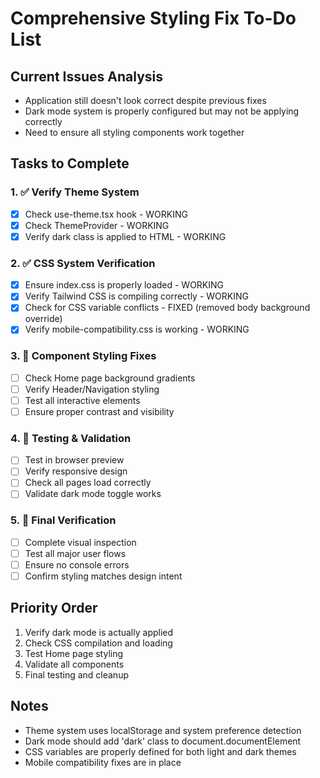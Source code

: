 # Comprehensive Styling Fix To-Do List

## Current Issues Analysis
- Application still doesn't look correct despite previous fixes
- Dark mode system is properly configured but may not be applying correctly
- Need to ensure all styling components work together

## Tasks to Complete

### 1. ✅ Verify Theme System
- [x] Check use-theme.tsx hook - WORKING
- [x] Check ThemeProvider - WORKING  
- [x] Verify dark class is applied to HTML - WORKING

### 2. ✅ CSS System Verification
- [x] Ensure index.css is properly loaded - WORKING
- [x] Verify Tailwind CSS is compiling correctly - WORKING
- [x] Check for CSS variable conflicts - FIXED (removed body background override)
- [x] Verify mobile-compatibility.css is working - WORKING

### 3. 🔄 Component Styling Fixes
- [ ] Check Home page background gradients
- [ ] Verify Header/Navigation styling
- [ ] Test all interactive elements
- [ ] Ensure proper contrast and visibility

### 4. 🔄 Testing & Validation
- [ ] Test in browser preview
- [ ] Verify responsive design
- [ ] Check all pages load correctly
- [ ] Validate dark mode toggle works

### 5. 🔄 Final Verification
- [ ] Complete visual inspection
- [ ] Test all major user flows
- [ ] Ensure no console errors
- [ ] Confirm styling matches design intent

## Priority Order
1. Verify dark mode is actually applied
2. Check CSS compilation and loading
3. Test Home page styling
4. Validate all components
5. Final testing and cleanup

## Notes
- Theme system uses localStorage and system preference detection
- Dark mode should add 'dark' class to document.documentElement
- CSS variables are properly defined for both light and dark themes
- Mobile compatibility fixes are in place